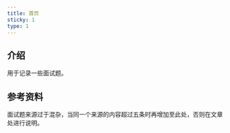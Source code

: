 ```yaml
---
title: 首页
sticky: 1 
type: 1
---
```


## 介绍

用于记录一些面试题。



## 参考资料

面试题来源过于混杂，当同一个来源的内容超过五条时再增加至此处，否则在文章处进行说明。

